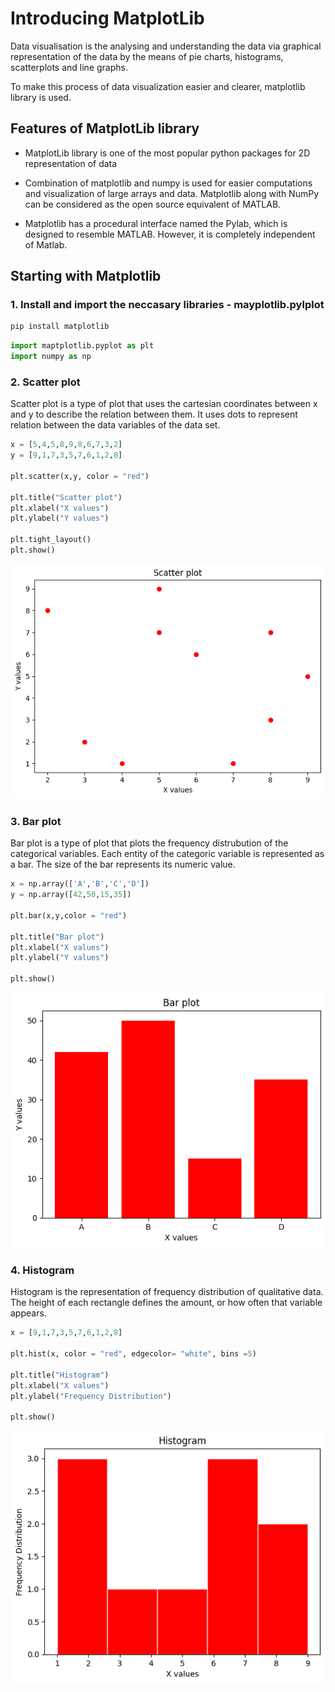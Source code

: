 # Introducing MatplotLib

Data visualisation is the analysing and understanding the data via graphical representation of the data by the means of pie charts, histograms, scatterplots and line graphs.

To make this process of data visualization easier and clearer, matplotlib library is used.

## Features of MatplotLib library
- MatplotLib library is one of the most popular python packages for 2D representation of data
- Combination of matplotlib and numpy is used for easier computations and visualization of large arrays and data. Matplotlib along with NumPy can be considered as the open source equivalent of MATLAB.

- Matplotlib has a procedural interface named the Pylab, which is designed to resemble MATLAB. However, it is completely independent of Matlab.

## Starting with Matplotlib

### 1. Install and import the neccasary libraries - mayplotlib.pylplot

```bash
pip install matplotlib
```

```python
import maptplotlib.pyplot as plt
import numpy as np
```

### 2. Scatter plot
Scatter plot is a type of plot that uses the cartesian coordinates between x and y to describe the relation between them. It uses dots to represent relation between the data variables of the data set.

```python
x = [5,4,5,8,9,8,6,7,3,2]
y = [9,1,7,3,5,7,6,1,2,8]

plt.scatter(x,y, color = "red")

plt.title("Scatter plot")
plt.xlabel("X values")
plt.ylabel("Y values")

plt.tight_layout()
plt.show()
```

![scatterplot](images/scatterplot.png)

### 3. Bar plot
Bar plot is a type of plot that plots the frequency distrubution of the categorical variables. Each entity of the categoric variable is represented as a bar. The size of the bar represents its numeric value.

```python
x = np.array(['A','B','C','D'])
y = np.array([42,50,15,35])

plt.bar(x,y,color = "red")

plt.title("Bar plot")
plt.xlabel("X values")
plt.ylabel("Y values")

plt.show()
```

![barplot](images/barplot.png)

### 4. Histogram
Histogram is the representation of frequency distribution of qualitative data. The height of each rectangle defines the amount, or how often that variable appears.

```python
x = [9,1,7,3,5,7,6,1,2,8]

plt.hist(x, color = "red", edgecolor= "white", bins =5)

plt.title("Histogram")
plt.xlabel("X values")
plt.ylabel("Frequency Distribution")

plt.show()
```

![histogram](images/histogram.png)


